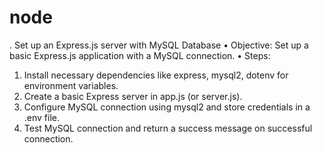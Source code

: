 # node

. Set up an Express.js server with MySQL Database
•	Objective: Set up a basic Express.js application with a MySQL connection.
•	Steps: 
1.	Install necessary dependencies like express, mysql2, dotenv for environment variables.
2.	Create a basic Express server in app.js (or server.js).
3.	Configure MySQL connection using mysql2 and store credentials in a .env file.
4.	Test MySQL connection and return a success message on successful connection.
